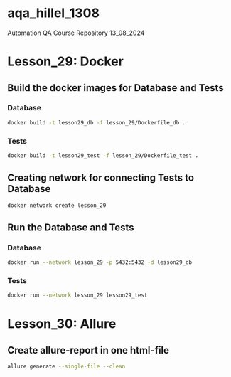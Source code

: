 # aqa_hillel_1308
Automation QA Course Repository 13_08_2024

# Lesson_29: Docker
## Build the docker images for Database and Tests

### Database
```bash
docker build -t lesson29_db -f lesson_29/Dockerfile_db .
```

### Tests
```bash
docker build -t lesson29_test -f lesson_29/Dockerfile_test .
```

## Creating network for connecting Tests to Database

```bash
docker network create lesson_29
```

## Run the Database and Tests

### Database
```bash
docker run --network lesson_29 -p 5432:5432 -d lesson29_db
```

### Tests
```bash
docker run --network lesson_29 lesson29_test
```

# Lesson_30: Allure
## Create allure-report in one html-file
```bash
allure generate --single-file --clean
```
